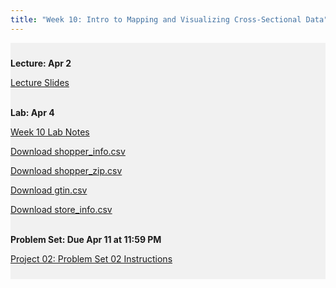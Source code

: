 ```yaml
---
title: "Week 10: Intro to Mapping and Visualizing Cross-Sectional Data"
---
```


<div style="background-color:rgba(0, 0, 0, 0.0470588); text-align:left; vertical-align: middle; padding:10px 0;">

<b>Lecture: Apr 2</b> <br>

<a  href="/materials/unit_02/week_02/lecture_02_week_02.html" target="_blank">Lecture Slides</a> <br> <br>


<b>Lab: Apr 4</b> <br>

<a  href="/materials/unit_02/week_02/lab_02_week_02.html" target="_blank">Week 10 Lab Notes</a> <br> 

<a  href="/materials/unit_02/inputs/shopper_info.csv" download>Download shopper_info.csv</a> <br>

<a  href="/materials/unit_02/inputs/shopper_zip.csv" download>Download shopper_zip.csv</a> <br>

<a  href="/materials/unit_02/inputs/gtin.csv" download>Download gtin.csv</a> <br>

<a  href="/materials/unit_02/inputs/store_info.csv" download>Download store_info.csv</a> <br><br>

<b>Problem Set: Due Apr 11 at 11:59 PM</b> <br>

<a  href="/materials/unit_02/week_02/ps_02_week_02.html" target="_blank">Project 02: Problem Set 02 Instructions</a> <br> 

</div>

<br> 
